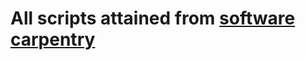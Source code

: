# All scripts attained from [software carpentry](https://hsf-training.github.io/hsf-training-cpp-webpage/02-coresyntax/index.html)
